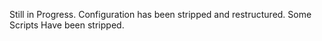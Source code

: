 Still in Progress.
Configuration has been stripped and restructured.
Some Scripts Have been stripped.
